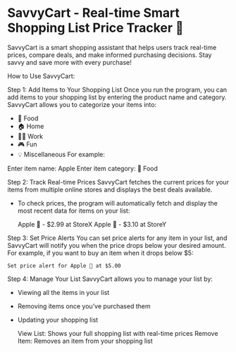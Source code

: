 # SavvyCart - Real-time Smart Shopping List Price Tracker 🛒
SavvyCart is a smart shopping assistant that helps users track real-time prices, compare deals, and make informed purchasing decisions. Stay savvy and save more with every purchase!

How to Use SavvyCart:

Step 1: Add Items to Your Shopping List
Once you run the program, you can add items to your shopping list by entering the product name and category. SavvyCart allows you to categorize your items into:

- 🍕 Food
- 🏠 Home
- 👨‍💻 Work
- 🎮 Fun
- 💡 Miscellaneous
For example:

Enter item name: Apple
Enter item category: 🍕 Food

Step 2: Track Real-time Prices
SavvyCart fetches the current prices for your items from multiple online stores and displays the best deals available.

  - To check prices, the program will automatically fetch and display the most recent data for items on your list:

    Apple 🍎 - $2.99 at StoreX
    Apple 🍎 - $3.10 at StoreY


Step 3: Set Price Alerts
You can set price alerts for any item in your list, and SavvyCart will notify you when the price drops below your desired amount. For example, if you want to buy an item when it drops below $5:

    Set price alert for Apple 🍎 at $5.00

Step 4: Manage Your List
SavvyCart allows you to manage your list by:

- Viewing all the items in your list
- Removing items once you’ve purchased them
- Updating your shopping list

    View List: Shows your full shopping list with real-time prices
    Remove Item: Removes an item from your shopping list

